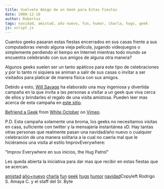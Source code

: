 ```yaml
---
title: Vuelvete Amigo de un Geek para Estas Fiestas
date: 2008-12-16
author: Robertux
tags: navidad, amistad, año nuevo, fun, humor, charla, hugs, geek
js: script.js
---
```


Cuantos geeks pasaran estas fiestas encerrados en sus casas frente a sus
      computadoras viendo alguna vieja película, jugando videojuegos o simplemente perdiendo el
      tiempo en Internet mientras todo mundo se encuentra celebrando con sus amigos de alguna otra
      manera?

Algunos geeks suelen ser un tanto apáticos para este tipo de
      celebraciones y por lo tanto ni siquiera se animan a salir de sus casas o invitar a ser
      visitados para platicar de manera física con sus amigos.

Debido a esto,
      [Will Savage](http://www.willsavage.com/) ha elaborado una muy
      ingeniosa y divertida campaña en la que invita a las personas a visitar a un geek que viva
      cerca de ellos y brindarles el regalo de una visita amistosa. Pueden leer mas acerca de esta
      campaña en [este sitio](http://befriendageek.com/).

[Befriend a Geek](http://vimeo.com/2473786) from [White October](http://vimeo.com/user1019057) on [Vimeo](http://vimeo.com/).

P.D. Esta campaña solamente una broma, los geeks no necesitamos
      visitas en casa, suficiente con twitter y la mensajería instantánea xD. Hay tantas otras
      personas que realmente pasan una navidad/año nuevo o cualquier celebración de una manera
      solitaria a la cual no caería mal que le hiciéramos una visita al estilo
      ImprovEverywhere:

"Improv
      Everywhere en sus inicios, the Hug Patrol"

Les queda abierta la iniciativa para dar mas que
      recibir en estas fiestas que se acercan.

[amistad](http://www.blogalaxia.com/tags/amistad) [año+nuevo](http://www.blogalaxia.com/tags/ano+nuevo) [charla](http://www.blogalaxia.com/tags/charla) [fun](http://www.blogalaxia.com/tags/fun) [geek](http://www.blogalaxia.com/tags/geek) [hugs](http://www.blogalaxia.com/tags/hugs) [humor](http://www.blogalaxia.com/tags/humor) [navidad](http://www.blogalaxia.com/tags/navidad)Copyleft Rodrigo S. Amaya C. y el staff del Sr.
      Byte